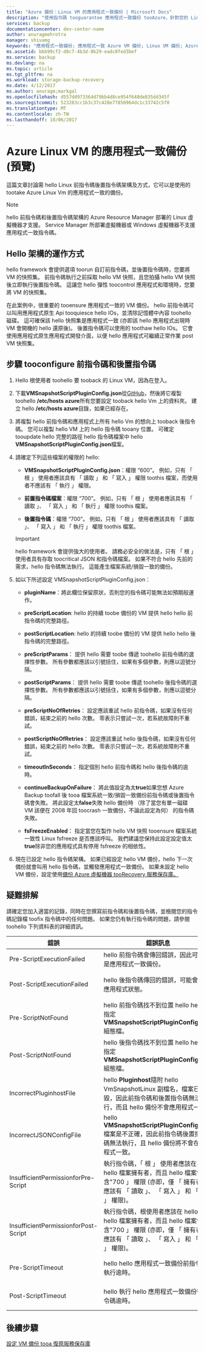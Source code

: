 ```yaml
---
title: "Azure 備份：Linux VM 的應用程式一致備份 | Microsoft Docs"
description: "使用指令碼 tooguarantee 應用程式一致備份 tooAzure，針對您的 Linux 虛擬機器。 hello 指令碼適用於只能在資源管理員部署; tooLinux Vmhello 指令碼不會套用 tooWindows Vm 或服務管理員部署。 這篇文章會引導您設定 hello 指令碼，包括疑難排解 hello 步驟。"
services: backup
documentationcenter: dev-center-name
author: anuragmehrotra
manager: shivamg
keywords: "應用程式一致備份; 應用程式一致 Azure VM 備份; Linux VM 備份; Azure 備份"
ms.assetid: bbb99cf2-d8c7-4b3d-8b29-eadc0fed3bef
ms.service: backup
ms.devlang: na
ms.topic: article
ms.tgt_pltfrm: na
ms.workload: storage-backup-recovery
ms.date: 4/12/2017
ms.author: anuragm;markgal
ms.openlocfilehash: d557dd973364d79bb4d8ce954f648de835dd345f
ms.sourcegitcommit: 523283cc1b3c37c428e77850964dc1c33742c5f0
ms.translationtype: MT
ms.contentlocale: zh-TW
ms.lasthandoff: 10/06/2017
---
```

# <a name="application-consistent-backup-of-azure-linux-vms-preview"></a>Azure Linux VM 的應用程式一致備份 (預覽)

這篇文章討論需 hello Linux 前指令碼後置指令碼架構及方式，它可以是使用的 tootake Azure Linux Vm 的應用程式一致的備份。

> [!Note]
> hello 前指令碼和後置指令碼架構的 Azure Resource Manager 部署的 Linux 虛擬機器才支援。 Service Manager 所部署虛擬機器或 Windows 虛擬機器不支援應用程式一致指令碼。
>

## <a name="how-hello-framework-works"></a>Hello 架構的運作方式

hello framework 會提供選項 toorun 自訂前指令碼，並後置指令碼時，您要將 VM 的快照集。 前指令碼執行之前採取 hello VM 快照，且您拍攝 hello VM 快照後立即執行後置指令碼。 這讓您 hello 彈性 toocontrol 應用程式和環境時，您要將 VM 的快照集。

在此案例中，很重要的 tooensure 應用程式一致的 VM 備份。 hello 前指令碼可以叫用應用程式原生 Api tooquiesce hello IOs，並清除記憶體中內容 toohello 磁碟。 這可確保該 hello 快照集是應用程式一致 (亦即該 hello 應用程式出現時 VM 會開機的 hello 還原後)。 後置指令碼可以使用的 toothaw hello IOs。 它會使用應用程式原生應用程式開發介面，以便 hello 應用程式可繼續正常作業 post VM 快照集。

## <a name="steps-tooconfigure-pre-script-and-post-script"></a>步驟 tooconfigure 前指令碼和後置指令碼

1. Hello 根使用者 toohello 要 tooback 的 Linux VM，因為在登入。

2. 下載**VMSnapshotScriptPluginConfig.json**從[GitHub](https://github.com/MicrosoftAzureBackup/VMSnapshotPluginConfig)，然後將它複製 toohello **/etc/hosts azure**所有您要設定 tooback hello Vm 上的資料夾。 建立 hello **/etc/hosts azure**目錄，如果已經存在。

3. 將複製 hello 前指令碼和應用程式上所有 hello Vm 的想向上 tooback 後指令碼。 您可以複製 hello VM 上的 hello 指令碼 tooany 位置。 可確定 tooupdate hello 完整的路徑 hello 指令碼檔案中 hello **VMSnapshotScriptPluginConfig.json**檔案。

4. 請確定下列這些檔案的權限的 hello:

   - **VMSnapshotScriptPluginConfig.json**：權限 “600”。 例如，只有 「 根 」 使用者應該具有 「 讀取 」 和 「 寫入 」 權限 toothis 檔案，而使用者不應該有 「 執行 」 權限。

   - **前置指令碼檔案**：權限 “700”。  例如，只有 「 根 」 使用者應該具有 「 讀取 」、 「 寫入 」 和 「 執行 」 權限 toothis 檔案。
  
   - **後置指令碼**：權限 “700”。 例如，只有 「 根 」 使用者應該具有 「 讀取 」、 「 寫入 」 和 「 執行 」 權限 toothis 檔案。

   > [!Important]
   > hello framework 會提供強大的使用者。 請務必安全的做法是，只有 「 根 」 使用者具有存取 toocritical JSON 和指令碼檔案。
   > 如果不符合 hello 先前的需求，hello 指令碼無法執行。 這能產生檔案系統/損毀一致的備份。
   >

5. 如以下所述設定 VMSnapshotScriptPluginConfig.json：
    - **pluginName**：將此欄位保留原狀，否則您的指令碼可能無法如預期般運作。

    - **preScriptLocation**: hello 的持續 toobe 備份的 VM 提供 hello hello 前指令碼的完整路徑。

    - **postScriptLocation**: hello 的持續 toobe 備份的 VM 提供 hello hello 後指令碼的完整路徑。

    - **preScriptParams**： 提供 hello 需要 toobe 傳遞 toohello 前指令碼的選擇性參數。 所有參數都應該以引號括住，如果有多個參數，則應以逗號分隔。

    - **postScriptParams**： 提供 hello 需要 toobe 傳遞 toohello 後指令碼的選擇性參數。 所有參數都應該以引號括住，如果有多個參數，則應以逗號分隔。

    - **preScriptNoOfRetries**： 設定應該重試 hello 前指令碼，如果沒有任何錯誤，結束之前的 hello 次數。 零表示只嘗試一次，若系統故障則不重試。

    - **postScriptNoOfRetries**： 設定應該重試 hello 後指令碼，如果沒有任何錯誤，結束之前的 hello 次數。 零表示只嘗試一次，若系統故障則不重試。
    
    - **timeoutInSeconds**： 指定個別 hello 前指令碼和 hello 後指令碼的逾時。

    - **continueBackupOnFailure**： 將此值設定為太**true**如果您想 Azure Backup toofall 後 tooa 檔案系統一致/損毀一致備份前指令碼或後置指令碼會失敗。 將此設定太**false**失敗 hello 備份時 （除了當您有單一磁碟 VM 該便在 2008 年回 toocrash 一致備份，不論此設定為何） 的指令碼失敗。

    - **fsFreezeEnabled**： 指定當您在製作 hello VM 快照 tooensure 檔案系統一致性 Linux fsfreeze 是否應該呼叫。 我們建議您保持此設定設定值太**true**除非您的應用程式具有停用 fsfreeze 的相依性。

6. 現在已設定 hello 指令碼架構。 如果已經設定 hello VM 備份，hello 下一次備份就會叫用 hello 指令碼，並觸發應用程式一致備份。 如果未設定 hello VM 備份，設定使用[備份 Azure 虛擬機器 tooRecovery 服務保存庫。](https://docs.microsoft.com/azure/backup/backup-azure-vms-first-look-arm)

## <a name="troubleshooting"></a>疑難排解

請確定您加入適當的記錄，同時在您撰寫前指令碼和後置指令碼，並檢閱您的指令碼記錄檔 toofix 指令碼中的任何問題。 如果您仍有執行指令碼的問題，請參閱 toohello 下列資料表的詳細資訊。

| 錯誤 | 錯誤訊息 | 建議的動作 |
| ------------------------ | -------------- | ------------------ |
| Pre-ScriptExecutionFailed |hello 前指令碼會傳回錯誤，因此可能不是應用程式一致備份。 | 查看您的指令碼 toofix hello 問題 hello 失敗記錄檔。|  
|   Post-ScriptExecutionFailed |    hello 後指令碼傳回的錯誤，可能會影響應用程式狀態。 |  查看您的指令碼 toofix hello 問題 hello 失敗記錄檔，並檢查 hello 應用程式狀態。 |
| Pre-ScriptNotFound |  hello 前指令碼找不到位置 hello hello 中指定**VMSnapshotScriptPluginConfig.json**組態檔。 | 請確定也前指令碼會出現在 hello hello 設定檔 tooensure 應用程式一致備份中所指定的路徑。|
| Post-ScriptNotFound | hello 後指令碼找不到位置 hello hello 中指定**VMSnapshotScriptPluginConfig.json**組態檔。 | 請確定也後指令碼會出現在 hello hello 設定檔 tooensure 應用程式一致備份中所指定的路徑。|
| IncorrectPluginhostFile | hello **Pluginhost**隨附 hello VmSnapshotLinux 副檔名，檔案已損毀，因此前指令碼和後置指令碼無法執行，而且 hello 備份不會應用程式一致。   | 解除安裝 hello **VmSnapshotLinux**延伸模組和它將會自動重新安裝與 hello 下一個備份 toofix hello 問題。 |
| IncorrectJSONConfigFile | hello **VMSnapshotScriptPluginConfig.json**檔案是不正確，因此前指令碼後置指令碼無法執行，且 hello 備份將不會在應用程式一致。 | 下載從 hello 複製[GitHub](https://github.com/MicrosoftAzureBackup/VMSnapshotPluginConfig)和設定一次。 |
| InsufficientPermissionforPre-Script | 執行指令碼，「 根 」 使用者應該在 hello hello 檔案擁有者，而且 hello 檔案包含"700 」 權限 (亦即，僅 「 擁有者 」 應該有 「 讀取 」、 「 寫入 」 和 「 執行 」 權限)。 | 請確定 「 根 」 使用者為 hello hello 指令碼檔案的 「 擁有者 」，而且，只有 「 擁有者 」 有 「 讀取 」、 「 寫入 」 和 「 執行 」 權限。 |
| InsufficientPermissionforPost-Script | 執行指令碼，根使用者應該在 hello hello 檔案擁有者，而且 hello 檔案包含"700 」 權限 (亦即，僅 「 擁有者 」 應該有 「 讀取 」、 「 寫入 」 和 「 執行 」 權限)。 | 請確定 「 根 」 使用者為 hello hello 指令碼檔案的 「 擁有者 」，而且，只有 「 擁有者 」 有 「 讀取 」、 「 寫入 」 和 「 執行 」 權限。 |
| Pre-ScriptTimeout | hello hello 應用程式一致備份前指令碼執行逾時。 | 檢查 hello 指令碼，增加逾時 hello hello **VMSnapshotScriptPluginConfig.json**檔案位於**/etc/hosts azure**。 |
| Post-ScriptTimeout | hello 執行 hello 應用程式一致備份後指令碼逾時。 | 檢查 hello 指令碼，增加逾時 hello hello **VMSnapshotScriptPluginConfig.json**檔案位於**/etc/hosts azure**。 |

## <a name="next-steps"></a>後續步驟
[設定 VM 備份 tooa 復原服務保存庫](https://docs.microsoft.com/azure/backup/backup-azure-arm-vms)
